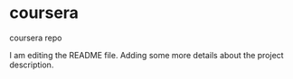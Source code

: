 # coursera
coursera repo

I am editing the README file. Adding some more details about the project description.
